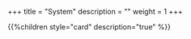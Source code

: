 +++
title = "System"
description = ""
weight = 1
+++

{{%children style="card" description="true" %}}
